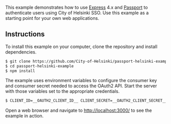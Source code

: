 This example demonstrates how to use [Express](http://expressjs.com/) 4.x and
[Passport](http://passportjs.org/) to authenticate users using City of Helsinki
SSO.  Use this example as a starting point for your own web applications.

## Instructions

To install this example on your computer, clone the repository and install
dependencies.

```bash
$ git clone https://github.com/City-of-Helsinki/passport-helsinki-example.git
$ cd passport-helsinki-example
$ npm install
```

The example uses environment variables to configure the consumer key and
consumer secret needed to access the OAuth2 API.  Start the server with those
variables set to the appropriate credentials.

```bash
$ CLIENT_ID=__OAUTH2_CLIENT_ID__ CLIENT_SECRET=__OAUTH2_CLIENT_SECRET__ node server.js
```

Open a web browser and navigate to [http://localhost:3000/](http://localhost:3000/)
to see the example in action.
